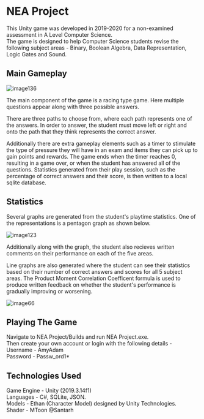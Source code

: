 # NEA Project
This Unity game was developed in 2019-2020 for a non-examined assessment in A Level Computer Science.  
The game is designed to help Computer Science students revise the following subject areas - Binary, Boolean Algebra, Data Representation, Logic Gates and Sound.

## Main Gameplay

![image136](https://user-images.githubusercontent.com/107321078/173201991-835793ec-668b-43ac-ba44-e63a138f3a50.png)

The main component of the game is a racing type game. Here multiple questions appear along with three possible answers.

There are three paths to choose from, where each path represents one of the answers. In order to answer, the student must move left or right and onto the path that they think represents the correct answer. 

Additionally there are extra gameplay elements such as a timer to stimulate the type of pressure they will have in an exam and items they can pick up to gain points and rewards. The game ends when the timer reaches 0, resulting in a game over, or when the student has answered all of the questions. Statistics generated from their play session, such as the percentage of correct answers and their score, is then written to a local sqlite database.

## Statistics
Several graphs are generated from the student's playtime statistics. One of the representations is a pentagon graph as shown below.

![image123](https://user-images.githubusercontent.com/107321078/173202202-2fd2004c-82a3-413b-8c85-283dcfa550f3.png)

Additionally along with the graph, the student also recieves written comments on their performance on each of the five areas.

Line graphs are also generated where the student can see their statistics based on their number of correct answers and scores for all 5 subject areas. The Product Moment Correlation Coefficent formula is used to produce written feedback on whether the student's performance is gradually improving or worsening.

![image66](https://user-images.githubusercontent.com/107321078/173202558-c7715967-5fbe-4974-9cc1-a97e6ed92358.png)

## Playing The Game
Navigate to NEA Project/Builds and run NEA Project.exe.  
Then create your own account or login with the following details -  
Username - AmyAdam  
Password - Passw_ord1*  

## Technologies Used
Game Engine - Unity (2019.3.14f1)  
Languages - C#, SQLite, JSON.  
Models - Ethan (Character Model) designed by Unity Technologies.  
Shader - MToon @Santarh  

